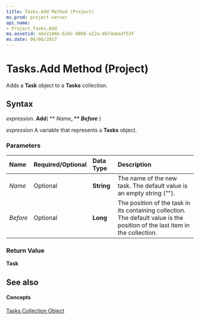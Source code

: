 ```yaml
---
title: Tasks.Add Method (Project)
ms.prod: project-server
api_name:
- Project.Tasks.Add
ms.assetid: a6e2186b-610c-0888-a22a-8b7deba3f53f
ms.date: 06/08/2017
---
```



# Tasks.Add Method (Project)

Adds a  **Task** object to a **Tasks** collection.


## Syntax

 _expression_. **Add**( ** _Name_**, ** _Before_** )

 _expression_ A variable that represents a **Tasks** object.


### Parameters



|**Name**|**Required/Optional**|**Data Type**|**Description**|
|:-----|:-----|:-----|:-----|
| _Name_|Optional|**String**|The name of the new task. The default value is an empty string ("").|
| _Before_|Optional|**Long**|The position of the task in its containing collection. The default value is the position of the last item in the collection.|

### Return Value

 **Task**


## See also


#### Concepts


[Tasks Collection Object](Project.tasks(object).md)
